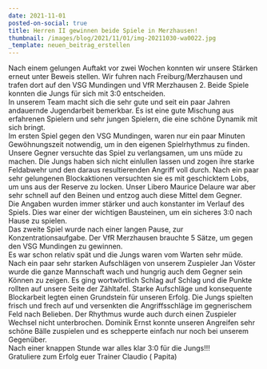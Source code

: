 ```yaml
---
date: 2021-11-01
posted-on-social: true
title: Herren II gewinnen beide Spiele in Merzhausen!
thumbnail: /images/blog/2021/11/01/img-20211030-wa0022.jpg
_template: neuen_beitrag_erstellen
---
```


Nach einem gelungen Auftakt vor zwei Wochen konnten wir unsere Stärken erneut unter Beweis stellen. Wir fuhren nach Freiburg/Merzhausen und trafen dort auf den VSG Mundingen und VfR Merzhausen 2. Beide Spiele konnten die Jungs für sich mit 3:0 entscheiden.  
 In unserem Team macht sich die sehr gute und seit ein paar Jahren andauernde Jugendarbeit bemerkbar. Es ist eine gute Mischung aus erfahrenen Spielern und sehr jungen Spielern, die eine schöne Dynamik mit sich bringt.  
 Im ersten Spiel gegen den VSG Mundingen, waren nur ein paar Minuten Gewöhnungszeit notwendig, um in den eigenen Spielrhythmus zu finden. Unsere Gegner versuchte das Spiel zu verlangsamen, um uns müde zu machen. Die Jungs haben sich nicht einlullen lassen und zogen ihre starke Feldabwehr und den daraus resultierenden Angriff voll durch. Nach ein paar sehr gelungenen Blockaktionen versuchten sie es mit geschicktem Lobs, um uns aus der Reserve zu locken. Unser Libero Maurice Delaure war aber sehr schnell auf den Beinen und entzog auch diese Mittel dem Gegner.  
 Die Angaben wurden immer stärker und auch konstanter im Verlauf des Spiels. Dies war einer der wichtigen Bausteinen, um ein sicheres 3:0 nach Hause zu spielen.  
 Das zweite Spiel wurde nach einer langen Pause, zur Konzentrationsaufgabe. Der VfR Merzhausen brauchte 5 Sätze, um gegen den VSG Mundingen zu gewinnen.  
 Es war schon relativ spät und die Jungs waren vom Warten sehr müde. Nach ein paar sehr starken Aufschlägen von unserem Zuspieler Jan Vöster wurde die ganze Mannschaft wach und hungrig auch dem Gegner sein Können zu zeigen. Es ging wortwörtlich Schlag auf Schlag und die Punkte rollten auf unsere Seite der Zähltafel. Starke Aufschläge und konsequente Blockarbeit legten einen Grundstein für unseren Erfolg. Die Jungs spielten frisch und frech auf und versenkten die Angriffsschläge im gegnerischem Feld nach Belieben. Der Rhythmus wurde auch durch einen Zuspieler Wechsel nicht unterbrochen. Dominik Ernst konnte unseren Angreifen sehr schöne Bälle zuspielen und es schepperte einfach nur noch bei unserem Gegenüber.  
 Nach einer knappen Stunde war alles klar 3:0 für die Jungs!!!   
 Gratuliere zum Erfolg euer Trainer Claudio ( Papita)
